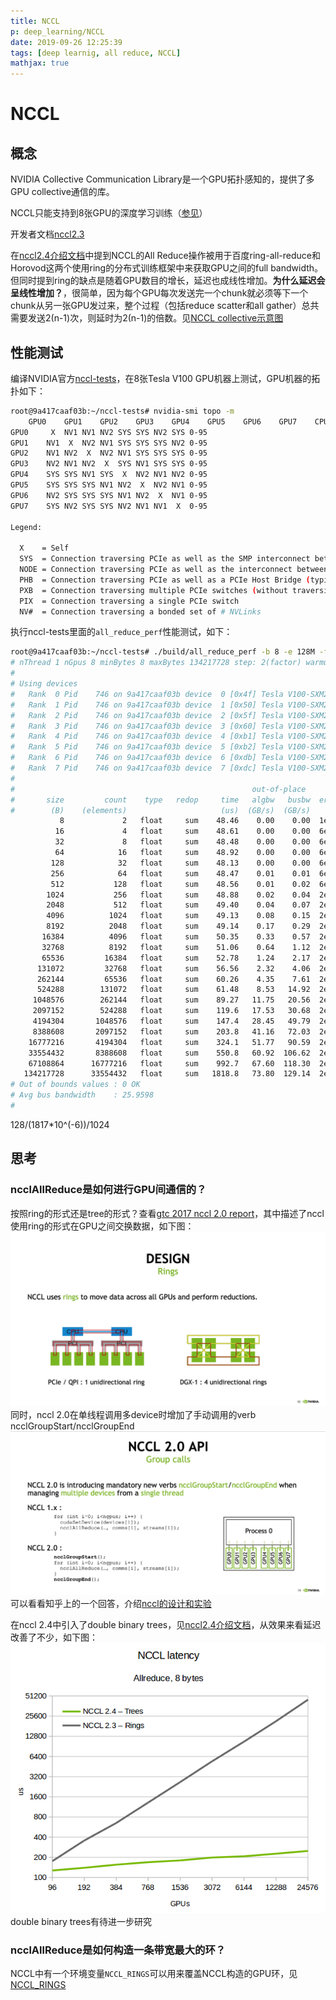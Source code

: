 ```yaml
---
title: NCCL
p: deep_learning/NCCL
date: 2019-09-26 12:25:39
tags: [deep learnig, all reduce, NCCL]
mathjax: true
---
```


# NCCL

## 概念
NVIDIA Collective Communication Library是一个GPU拓扑感知的，提供了多GPU collective通信的库。

NCCL只能支持到8张GPU的深度学习训练（[参见](https://docs.nvidia.com/deeplearning/sdk/introduction/index.html#introduction)）

开发者文档[nccl2.3](https://devblogs.nvidia.com/scaling-deep-learning-training-nccl/)

在[nccl2.4介绍文档](https://devblogs.nvidia.com/massively-scale-deep-learning-training-nccl-2-4/)中提到NCCL的All Reduce操作被用于百度ring-all-reduce和Horovod这两个使用ring的分布式训练框架中来获取GPU之间的full bandwidth。但同时提到ring的缺点是随着GPU数目的增长，延迟也成线性增加。**为什么延迟会呈线性增加？**，很简单，因为每个GPU每次发送完一个chunk就必须等下一个chunk从另一张GPU发过来，整个过程（包括reduce scatter和all gather）总共需要发送2(n-1)次，则延时为2(n-1)的倍数。见[NCCL collective示意图](https://images.nvidia.com/events/sc15/pdfs/NCCL-Woolley.pdf)


## 性能测试
编译NVIDIA官方[nccl-tests](https://github.com/NVIDIA/nccl-tests)，在8张Tesla V100 GPU机器上测试，GPU机器的拓扑如下：
```bash
root@9a417caaf03b:~/nccl-tests# nvidia-smi topo -m
	GPU0	GPU1	GPU2	GPU3	GPU4	GPU5	GPU6	GPU7	CPU Affinity
GPU0	 X 	NV1	NV1	NV2	SYS	SYS	NV2	SYS	0-95
GPU1	NV1	 X 	NV2	NV1	SYS	SYS	SYS	NV2	0-95
GPU2	NV1	NV2	 X 	NV2	NV1	SYS	SYS	SYS	0-95
GPU3	NV2	NV1	NV2	 X 	SYS	NV1	SYS	SYS	0-95
GPU4	SYS	SYS	NV1	SYS	 X 	NV2	NV1	NV2	0-95
GPU5	SYS	SYS	SYS	NV1	NV2	 X 	NV2	NV1	0-95
GPU6	NV2	SYS	SYS	SYS	NV1	NV2	 X 	NV1	0-95
GPU7	SYS	NV2	SYS	SYS	NV2	NV1	NV1	 X 	0-95

Legend:

  X    = Self
  SYS  = Connection traversing PCIe as well as the SMP interconnect between NUMA nodes (e.g., QPI/UPI)
  NODE = Connection traversing PCIe as well as the interconnect between PCIe Host Bridges within a NUMA node
  PHB  = Connection traversing PCIe as well as a PCIe Host Bridge (typically the CPU)
  PXB  = Connection traversing multiple PCIe switches (without traversing the PCIe Host Bridge)
  PIX  = Connection traversing a single PCIe switch
  NV#  = Connection traversing a bonded set of # NVLinks
```
执行nccl-tests里面的`all_reduce_perf`性能测试，如下：
```bash
root@9a417caaf03b:~/nccl-tests# ./build/all_reduce_perf -b 8 -e 128M -f 2 -g 8
# nThread 1 nGpus 8 minBytes 8 maxBytes 134217728 step: 2(factor) warmup iters: 5 iters: 20 validation: 1
#
# Using devices
#   Rank  0 Pid    746 on 9a417caaf03b device  0 [0x4f] Tesla V100-SXM2-16GB
#   Rank  1 Pid    746 on 9a417caaf03b device  1 [0x50] Tesla V100-SXM2-16GB
#   Rank  2 Pid    746 on 9a417caaf03b device  2 [0x5f] Tesla V100-SXM2-16GB
#   Rank  3 Pid    746 on 9a417caaf03b device  3 [0x60] Tesla V100-SXM2-16GB
#   Rank  4 Pid    746 on 9a417caaf03b device  4 [0xb1] Tesla V100-SXM2-16GB
#   Rank  5 Pid    746 on 9a417caaf03b device  5 [0xb2] Tesla V100-SXM2-16GB
#   Rank  6 Pid    746 on 9a417caaf03b device  6 [0xdb] Tesla V100-SXM2-16GB
#   Rank  7 Pid    746 on 9a417caaf03b device  7 [0xdc] Tesla V100-SXM2-16GB
#
#                                                     out-of-place                       in-place
#       size         count    type   redop     time   algbw   busbw  error     time   algbw   busbw  error
#        (B)    (elements)                     (us)  (GB/s)  (GB/s)            (us)  (GB/s)  (GB/s)
           8             2   float     sum    48.46    0.00    0.00  1e-07    48.17    0.00    0.00  1e-07
          16             4   float     sum    48.61    0.00    0.00  6e-08    49.16    0.00    0.00  6e-08
          32             8   float     sum    48.48    0.00    0.00  6e-08    48.14    0.00    0.00  6e-08
          64            16   float     sum    48.92    0.00    0.00  6e-08    48.50    0.00    0.00  6e-08
         128            32   float     sum    48.13    0.00    0.00  6e-08    48.25    0.00    0.00  6e-08
         256            64   float     sum    48.47    0.01    0.01  6e-08    48.50    0.01    0.01  6e-08
         512           128   float     sum    48.56    0.01    0.02  6e-08    48.29    0.01    0.02  6e-08
        1024           256   float     sum    48.88    0.02    0.04  2e-07    48.83    0.02    0.04  2e-07
        2048           512   float     sum    49.40    0.04    0.07  2e-07    49.15    0.04    0.07  2e-07
        4096          1024   float     sum    49.13    0.08    0.15  2e-07    48.97    0.08    0.15  2e-07
        8192          2048   float     sum    49.14    0.17    0.29  2e-07    49.25    0.17    0.29  2e-07
       16384          4096   float     sum    50.35    0.33    0.57  2e-07    49.77    0.33    0.58  2e-07
       32768          8192   float     sum    51.06    0.64    1.12  2e-07    50.78    0.65    1.13  2e-07
       65536         16384   float     sum    52.78    1.24    2.17  2e-07    52.64    1.24    2.18  2e-07
      131072         32768   float     sum    56.56    2.32    4.06  2e-07    55.63    2.36    4.12  2e-07
      262144         65536   float     sum    60.26    4.35    7.61  2e-07    59.48    4.41    7.71  2e-07
      524288        131072   float     sum    61.48    8.53   14.92  2e-07    61.34    8.55   14.96  2e-07
     1048576        262144   float     sum    89.27   11.75   20.56  2e-07    88.45   11.85   20.75  2e-07
     2097152        524288   float     sum    119.6   17.53   30.68  2e-07    116.7   17.97   31.45  2e-07
     4194304       1048576   float     sum    147.4   28.45   49.79  2e-07    145.1   28.91   50.59  2e-07
     8388608       2097152   float     sum    203.8   41.16   72.03  2e-07    204.0   41.12   71.97  2e-07
    16777216       4194304   float     sum    324.1   51.77   90.59  2e-07    325.7   51.51   90.14  2e-07
    33554432       8388608   float     sum    550.8   60.92  106.62  2e-07    553.3   60.64  106.12  2e-07
    67108864      16777216   float     sum    992.7   67.60  118.30  2e-07    995.0   67.45  118.04  2e-07
   134217728      33554432   float     sum   1818.8   73.80  129.14  2e-07   1821.9   73.67  128.92  2e-07
# Out of bounds values : 0 OK
# Avg bus bandwidth    : 25.9598
#
```
128/(1817*10^(-6))/1024

## 思考

### ncclAllReduce是如何进行GPU间通信的？
按照ring的形式还是tree的形式？查看[gtc 2017 nccl 2.0 report](http://on-demand.gputechconf.com/gtc/2017/presentation/s7155-jeaugey-nccl.pdf)，其中描述了nccl使用ring的形式在GPU之间交换数据，如下图：
![](img/deep_learning/nccl-move-data-using-ring.jpg)
同时，nccl 2.0在单线程调用多device时增加了手动调用的verb ncclGroupStart/ncclGroupEnd
![](img/deep_learning/nccl2.0-group-device-call.jpg)
可以看看知乎上的一个回答，介绍[nccl的设计和实验](https://www.zhihu.com/question/63219175)

在nccl 2.4中引入了double binary trees，见[nccl2.4介绍文档](https://devblogs.nvidia.com/massively-scale-deep-learning-training-nccl-2-4/)，从效果来看延迟改善了不少，如下图：
![](img/deep_learning/Summit-Latency.png)
double binary trees有待进一步研究

### ncclAllReduce是如何构造一条带宽最大的环？
NCCL中有一个环境变量`NCCL_RINGS`可以用来覆盖NCCL构造的GPU环，见[NCCL_RINGS](https://docs.nvidia.com/deeplearning/sdk/nccl-developer-guide/docs/env.html#nccl-rings)